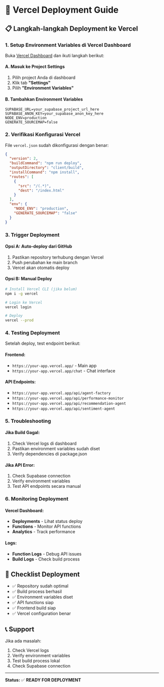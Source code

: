 # 🚀 Vercel Deployment Guide

## 📋 **Langkah-langkah Deployment ke Vercel**

### 1. **Setup Environment Variables di Vercel Dashboard**

Buka [Vercel Dashboard](https://vercel.com/dashboard) dan ikuti langkah berikut:

#### A. Masuk ke Project Settings
1. Pilih project Anda di dashboard
2. Klik tab **"Settings"**
3. Pilih **"Environment Variables"**

#### B. Tambahkan Environment Variables
```
SUPABASE_URL=your_supabase_project_url_here
SUPABASE_ANON_KEY=your_supabase_anon_key_here
NODE_ENV=production
GENERATE_SOURCEMAP=false
```

### 2. **Verifikasi Konfigurasi Vercel**

File `vercel.json` sudah dikonfigurasi dengan benar:
```json
{
  "version": 2,
  "buildCommand": "npm run deploy",
  "outputDirectory": "client/build",
  "installCommand": "npm install",
  "routes": [
    {
      "src": "/(.*)",
      "dest": "/index.html"
    }
  ],
  "env": {
    "NODE_ENV": "production",
    "GENERATE_SOURCEMAP": "false"
  }
}
```

### 3. **Trigger Deployment**

#### Opsi A: Auto-deploy dari GitHub
1. Pastikan repository terhubung dengan Vercel
2. Push perubahan ke main branch
3. Vercel akan otomatis deploy

#### Opsi B: Manual Deploy
```bash
# Install Vercel CLI (jika belum)
npm i -g vercel

# Login ke Vercel
vercel login

# Deploy
vercel --prod
```

### 4. **Testing Deployment**

Setelah deploy, test endpoint berikut:

#### Frontend:
- `https://your-app.vercel.app/` - Main app
- `https://your-app.vercel.app/chat` - Chat interface

#### API Endpoints:
- `https://your-app.vercel.app/api/agent-factory`
- `https://your-app.vercel.app/api/performance-monitor`
- `https://your-app.vercel.app/api/recommendation-agent`
- `https://your-app.vercel.app/api/sentiment-agent`

### 5. **Troubleshooting**

#### Jika Build Gagal:
1. Check Vercel logs di dashboard
2. Pastikan environment variables sudah diset
3. Verify dependencies di package.json

#### Jika API Error:
1. Check Supabase connection
2. Verify environment variables
3. Test API endpoints secara manual

### 6. **Monitoring Deployment**

#### Vercel Dashboard:
- **Deployments** - Lihat status deploy
- **Functions** - Monitor API functions
- **Analytics** - Track performance

#### Logs:
- **Function Logs** - Debug API issues
- **Build Logs** - Check build process

## 🎯 **Checklist Deployment**

- ✅ Repository sudah optimal
- ✅ Build process berhasil
- ✅ Environment variables diset
- ✅ API functions siap
- ✅ Frontend build siap
- ✅ Vercel configuration benar

## 📞 **Support**

Jika ada masalah:
1. Check Vercel logs
2. Verify environment variables
3. Test build process lokal
4. Check Supabase connection

---
**Status:** ✅ **READY FOR DEPLOYMENT**